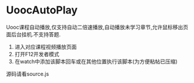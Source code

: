# UoocAutoPlay
Uooc课程自动播放,仅支持自动二倍速播放,自动播放未学习章节,允许鼠标移出页面后台挂机.不支持答题.
1. 进入对应课程视频播放页面
2. 打开F12开发者模式
3. 在watch中添加该脚本回车或在其他位置执行该脚本(为方便粘帖已压缩)

源码请看source.js
